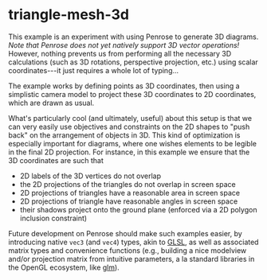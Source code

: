# triangle-mesh-3d

This example is an experiment with using Penrose to generate 3D diagrams.  _Note that Penrose does not yet natively support 3D vector operations!_  However, nothing prevents us from performing all the necessary 3D calculations (such as 3D rotations, perspective projection, etc.) using scalar coordinates---it just requires a whole lot of typing...

The example works by defining points as 3D coordinates, then using a simplistic camera model to project these 3D coordinates to 2D coordinates, which are drawn as usual.

What's particularly cool (and ultimately, useful) about this setup is that we can very easily use objectives and constraints on the 2D shapes to "push back" on the arrangement of objects in 3D.  This kind of optimization is especially important for diagrams, where one wishes elements to be legible in the final 2D projection.  For instance, in this example we ensure that the 3D coordinates are such that

- 2D labels of the 3D vertices do not overlap
- the 2D projections of the triangles do not overlap in screen space
- 2D projections of triangles have a reasonable area in screen space
- 2D projections of triangle have reasonable angles in screen space
- their shadows project onto the ground plane (enforced via a 2D polygon inclusion constraint)

Future development on Penrose should make such examples easier, by introducing native `vec3` (and `vec4`) types, akin to [GLSL](https://en.wikipedia.org/wiki/OpenGL_Shading_Language), as well as associated matrix types and convenience functions (e.g., building a nice modelview and/or projection matrix from intuitive parameters, a la standard libraries in the OpenGL ecosystem, like [glm](https://github.com/g-truc/glm)).

